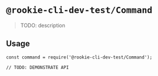 # `@rookie-cli-dev-test/Command`

> TODO: description

## Usage

```
const command = require('@rookie-cli-dev-test/Command');

// TODO: DEMONSTRATE API
```
